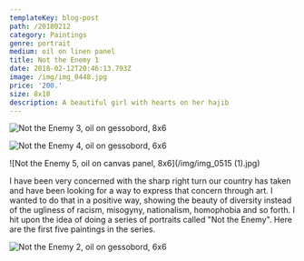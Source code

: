 ```yaml
---
templateKey: blog-post
path: /20180212
category: Paintings
genre: portrait
medium: oil on linen panel
title: Not the Enemy 1
date: 2018-02-12T20:46:13.793Z
image: /img/img_0448.jpg
price: '200.'
size: 8x10
description: A beautiful girl with hearts on her hajib
---
```

![Not the Enemy 3, oil on gessobord, 8x6](/img/img_0494.jpg)

![Not the Enemy 4, oil on gessobord, 6x6](/img/img_0517.jpg)

![Not the Enemy 5, oil on canvas panel, 8x6](/img/img_0515 (1).jpg)

I have been very concerned with the sharp right turn our country has taken and have been looking for a way to express that concern through art. I wanted to do that in a positive way, showing the beauty of diversity instead of the ugliness of racism, misogyny, nationalism, homophobia and so forth. I hit upon the idea of doing a series of portraits called "Not the Enemy". Here are the first five paintings in the series.

![Not the Enemy 2, oil on gessobord, 6x6](/img/img_0492.jpg)
